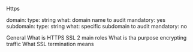 Https

domain:
type: string
what: domain name to audit
mandatory: yes
subdomain:
type: string
what: specific subdomain to audit
mandatory: no

General
What is HTTPS SSL 2 main roles
What is tha purpose encrypting traffic
What SSL termination means
